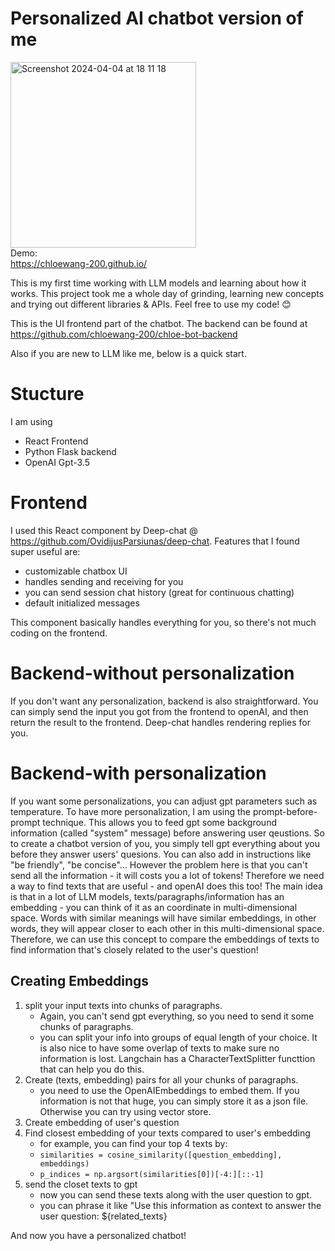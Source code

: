 # Personalized AI chatbot version of me
<img width="297" alt="Screenshot 2024-04-04 at 18 11 18" src="https://github.com/chloewang-200/chloe-bot-backend/assets/84855841/182f10e8-dbda-4a25-9f6b-07294d79e986">\
Demo: \
https://chloewang-200.github.io/

This is my first time working with LLM models and learning about how it works. This project took me a whole day of grinding, learning new concepts and trying out different libraries & APIs. Feel free to use my code! 😊

This is the UI frontend part of the chatbot. The backend can be found at https://github.com/chloewang-200/chloe-bot-backend

Also if you are new to LLM like me, below is a quick start.

# Stucture
I am using
- React Frontend
- Python Flask backend
- OpenAI Gpt-3.5

# Frontend
I used this React component by Deep-chat @ https://github.com/OvidijusParsiunas/deep-chat. Features that I found super useful are:
- customizable chatbox UI
- handles sending and receiving for you
- you can send session chat history (great for continuous chatting)
- default initialized messages

This component basically handles everything for you, so there's not much coding on the frontend.

# Backend-without personalization
If you don't want any personalization, backend is also straightforward. You can simply send the input you got from the frontend to openAI, and then return the result to the frontend. Deep-chat handles rendering replies for you.

# Backend-with personalization

If you want some personalizations, you can adjust gpt parameters such as temperature.
To have more personalization, I am using the prompt-before-prompt technique. This allows you to feed gpt some background information (called "system" message) before answering user qeustions. So to create a chatbot version of you, you simply tell gpt everything about you before they answer users' quesions. You can also add in instructions like "be friendly", "be concise"...
However the problem here is that you can't send all the information - it will costs you a lot of tokens!
Therefore we need a way to find texts that are useful - and openAI does this too!
The main idea is that in a lot of LLM models, texts/paragraphs/information has an embedding - you can think of it as an coordinate in multi-dimensional space. Words with similar meanings will have similar embeddings, in other words, they will appear closer to each other in this multi-dimensional space. Therefore, we can use this concept to compare the embeddings of texts to find information that's closely related to the user's question!

## Creating Embeddings
1. split your input texts into chunks of paragraphs.
   - Again, you can't send gpt everything, so you need to send it some chunks of paragraphs. 
   - you can split your info into groups of equal length of your choice. It is also nice to have some overlap of texts to make sure no information is lost. Langchain has a CharacterTextSplitter functtion that can help you do this.
3. Create (texts, embedding) pairs for all your chunks of paragraphs.
   - you need to use the OpenAIEmbeddings to embed them. If you information is not that huge, you can simply store it as a json file. Otherwise you can try using vector store.
4. Create embedding of user's question
5. Find closest embedding of your texts compared to user's embedding
   -  for example, you can find your top 4 texts by:
   -  `similarities = cosine_similarity([question_embedding], embeddings)`
   -  `p_indices = np.argsort(similarities[0])[-4:][::-1]`
6. send the closet texts to gpt
   - now you can send these texts along with the user question to gpt.
   - you can phrase it like "Use this information as context to answer the user question: ${related_texts}

And now you have a personalized chatbot!


